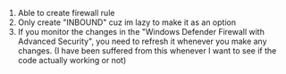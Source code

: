 1) Able to create firewall rule
2) Only create "INBOUND" cuz im lazy to make it as an option
3) If you monitor the changes in the "Windows Defender Firewall with Advanced Security", you need to refresh it whenever you make any changes. (I have been suffered from this whenever I want to see if the code actually working or not)
